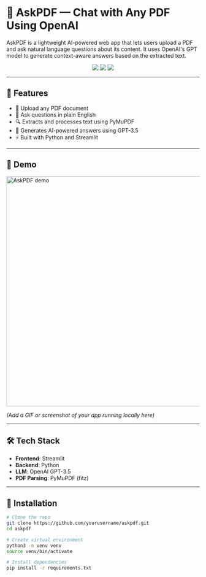 # 🧠 AskPDF — Chat with Any PDF Using OpenAI

AskPDF is a lightweight AI-powered web app that lets users upload a PDF and ask natural language questions about its content. It uses OpenAI's GPT model to generate context-aware answers based on the extracted text.

<div align="center">
  <img src="https://img.shields.io/badge/Built%20With-Streamlit-blue?style=for-the-badge" />
  <img src="https://img.shields.io/badge/OpenAI-GPT--3.5-informational?style=for-the-badge" />
  <img src="https://img.shields.io/badge/PDF-PyMuPDF-yellow?style=for-the-badge" />
</div>

---

## 🚀 Features

- 📄 Upload any PDF document
- 🤖 Ask questions in plain English
- 🔍 Extracts and processes text using PyMuPDF
- 💬 Generates AI-powered answers using GPT-3.5
- ⚡ Built with Python and Streamlit

---

## 📸 Demo

<img src="https://github.com/yourusername/askpdf/assets/demo.gif" alt="AskPDF demo" width="600"/>

*(Add a GIF or screenshot of your app running locally here)*

---

## 🛠 Tech Stack

- **Frontend**: Streamlit
- **Backend**: Python
- **LLM**: OpenAI GPT-3.5
- **PDF Parsing**: PyMuPDF (fitz)

---

## 🔧 Installation

```bash
# Clone the repo
git clone https://github.com/yourusername/askpdf.git
cd askpdf

# Create virtual environment
python3 -m venv venv
source venv/bin/activate

# Install dependencies
pip install -r requirements.txt
